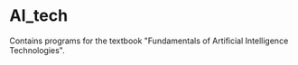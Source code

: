 # AI_tech
Contains programs for the textbook "Fundamentals of Artificial Intelligence Technologies".

